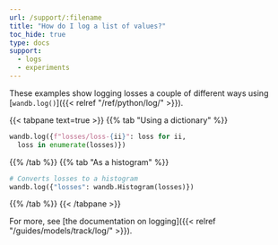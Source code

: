 ```yaml
---
url: /support/:filename
title: "How do I log a list of values?"
toc_hide: true
type: docs
support:
  - logs
  - experiments
---
```

These examples show logging losses a couple of different ways using [`wandb.log()`]({{< relref "/ref/python/log/" >}}).

{{< tabpane text=true >}}
{{% tab "Using a dictionary" %}}
```python
wandb.log({f"losses/loss-{ii}": loss for ii, 
  loss in enumerate(losses)})
```
{{% /tab %}}
{{% tab "As a histogram" %}}
```python
# Converts losses to a histogram
wandb.log({"losses": wandb.Histogram(losses)})  
```
{{% /tab %}}
{{< /tabpane >}}

For more, see [the documentation on logging]({{< relref "/guides/models/track/log/" >}}).